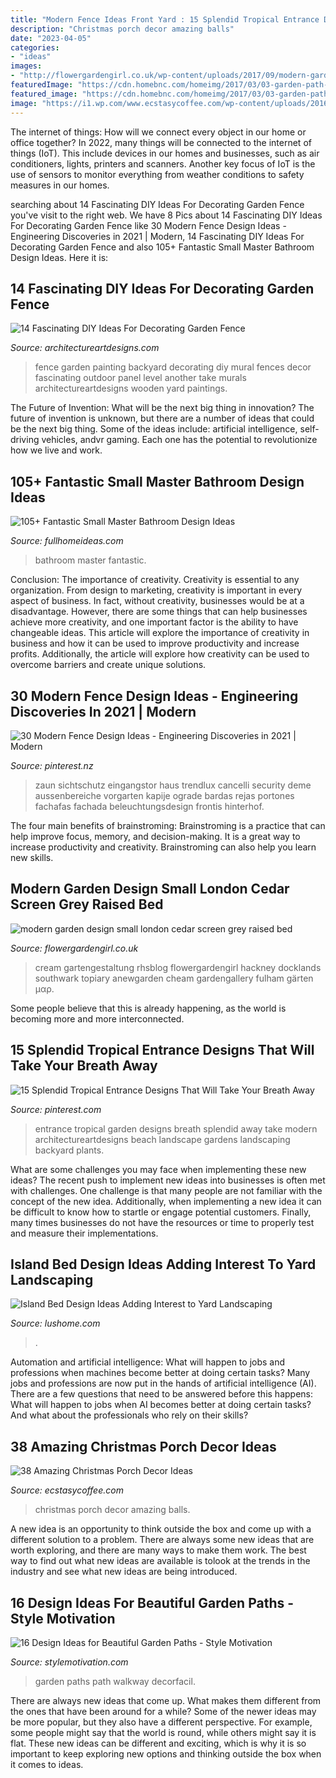 ```yaml
---
title: "Modern Fence Ideas Front Yard : 15 Splendid Tropical Entrance Designs That Will Take Your Breath Away"
description: "Christmas porch decor amazing balls"
date: "2023-04-05"
categories:
- "ideas"
images:
- "http://flowergardengirl.co.uk/wp-content/uploads/2017/09/modern-garden-design-small-london-cedar-screen-grey-raised-bed-artificial-grass-cream-paving-marylebone-768x1024.jpg"
featuredImage: "https://cdn.homebnc.com/homeimg/2017/03/03-garden-path-walkway-ideas-homebnc.jpg"
featured_image: "https://cdn.homebnc.com/homeimg/2017/03/03-garden-path-walkway-ideas-homebnc.jpg"
image: "https://i1.wp.com/www.ecstasycoffee.com/wp-content/uploads/2016/10/Fancy-Red-and-Balls.jpg"
---
```



The internet of things: How will we connect every object in our home or office together?
In 2022, many things will be connected to the internet of things (IoT). This include devices in our homes and businesses, such as air conditioners, lights, printers and scanners. Another key focus of IoT is the use of sensors to monitor everything from weather conditions to safety measures in our homes.

	

		
searching about 14 Fascinating DIY Ideas For Decorating Garden Fence you've visit to the right web. We have 8 Pics about 14 Fascinating DIY Ideas For Decorating Garden Fence like 30 Modern Fence Design Ideas - Engineering Discoveries in 2021 | Modern, 14 Fascinating DIY Ideas For Decorating Garden Fence and also 105+ Fantastic Small Master Bathroom Design Ideas. Here it is:
		
    
## 14 Fascinating DIY Ideas For Decorating Garden Fence

<img loading=lazy src="https://www.architectureartdesigns.com/wp-content/uploads/2017/05/3-35-630x473.jpg" onerror="this.onerror=null;this.src='https://tse2.mm.bing.net/th?id=OIP.eN7eLsH0ElFuX3lCZXD8_QHaFj&amp;pid=15.1';" alt="14 Fascinating DIY Ideas For Decorating Garden Fence">

_Source: architectureartdesigns.com_

>fence garden painting backyard decorating diy mural fences decor fascinating outdoor panel level another take murals architectureartdesigns wooden yard paintings. 

	

The Future of Invention: What will be the next big thing in innovation?
The future of invention is unknown, but there are a number of ideas that could be the next big thing. Some of the ideas include: artificial intelligence, self-driving vehicles, andvr gaming. Each one has the potential to revolutionize how we live and work.

    
## 105+ Fantastic Small Master Bathroom Design Ideas

<img loading=lazy src="http://fullhomeideas.com/wp-content/uploads/2018/07/Fantastic-Small-Master-Bathroom-Design-Ideas-93.jpg" onerror="this.onerror=null;this.src='https://tse3.mm.bing.net/th?id=OIP.irW4JLD5tZR53V_3rJ8ADwHaLH&amp;pid=15.1';" alt="105+ Fantastic Small Master Bathroom Design Ideas">

_Source: fullhomeideas.com_

>bathroom master fantastic. 

	

Conclusion: The importance of creativity.
Creativity is essential to any organization. From design to marketing, creativity is important in every aspect of business. In fact, without creativity, businesses would be at a disadvantage. However, there are some things that can help businesses achieve more creativity, and one important factor is the ability to have changeable ideas. 
This article will explore the importance of creativity in business and how it can be used to improve productivity and increase profits. Additionally, the article will explore how creativity can be used to overcome barriers and create unique solutions.

    
## 30 Modern Fence Design Ideas - Engineering Discoveries In 2021 | Modern

<img loading=lazy src="https://i.pinimg.com/736x/fd/84/2e/fd842e793b3e89fd13ae194cd0bb890d.jpg" onerror="this.onerror=null;this.src='https://tse4.mm.bing.net/th?id=OIP.CkNGjSWaPFw6YCFJMwPTDgHaKr&amp;pid=15.1';" alt="30 Modern Fence Design Ideas - Engineering Discoveries in 2021 | Modern">

_Source: pinterest.nz_

>zaun sichtschutz eingangstor haus trendlux cancelli security deme aussenbereiche vorgarten kapije ograde bardas rejas portones fachafas fachada beleuchtungsdesign frontis hinterhof. 

	

The four main benefits of brainstroming:
Brainstroming is a practice that can help improve focus, memory, and decision-making. It is a great way to increase productivity and creativity. Brainstroming can also help you learn new skills.

    
## Modern Garden Design Small London Cedar Screen Grey Raised Bed

<img loading=lazy src="http://flowergardengirl.co.uk/wp-content/uploads/2017/09/modern-garden-design-small-london-cedar-screen-grey-raised-bed-artificial-grass-cream-paving-marylebone-768x1024.jpg" onerror="this.onerror=null;this.src='https://tse1.mm.bing.net/th?id=OIP.VB-NuR98eVGdf4nVuedyFgHaJ4&amp;pid=15.1';" alt="modern garden design small london cedar screen grey raised bed">

_Source: flowergardengirl.co.uk_

>cream gartengestaltung rhsblog flowergardengirl hackney docklands southwark topiary anewgarden cheam gardengallery fulham gärten μαρ. 

	

Some people believe that this is already happening, as the world is becoming more and more interconnected. 

    
## 15 Splendid Tropical Entrance Designs That Will Take Your Breath Away

<img loading=lazy src="https://i.pinimg.com/736x/6d/fe/aa/6dfeaa4e02fd9432b407aa9178da174c.jpg" onerror="this.onerror=null;this.src='https://tse2.mm.bing.net/th?id=OIP.gOdjSZG1kC0Fwptk1l7a0AHaLH&amp;pid=15.1';" alt="15 Splendid Tropical Entrance Designs That Will Take Your Breath Away">

_Source: pinterest.com_

>entrance tropical garden designs breath splendid away take modern architectureartdesigns beach landscape gardens landscaping backyard plants. 

	

What are some challenges you may face when implementing these new ideas?
The recent push to implement new ideas into businesses is often met with challenges. One challenge is that many people are not familiar with the concept of the new idea. Additionally, when implementing a new idea it can be difficult to know how to startle or engage potential customers. Finally, many times businesses do not have the resources or time to properly test and measure their implementations.

    
## Island Bed Design Ideas Adding Interest To Yard Landscaping

<img loading=lazy src="https://www.lushome.com/wp-content/uploads/2021/07/yard-landscaping-island-bed-design-ideas-47.jpg" onerror="this.onerror=null;this.src='https://tse1.mm.bing.net/th?id=OIP.UjF_KSqo51nvAabvk-QVXQHaE9&amp;pid=15.1';" alt="Island Bed Design Ideas Adding Interest to Yard Landscaping">

_Source: lushome.com_

>. 

	

Automation and artificial intelligence: What will happen to jobs and professions when machines become better at doing certain tasks?
Many jobs and professions are now put in the hands of artificial intelligence (AI). There are a few questions that need to be answered before this happens: What will happen to jobs when AI becomes better at doing certain tasks? And what about the professionals who rely on their skills?

    
## 38 Amazing Christmas Porch Decor Ideas

<img loading=lazy src="https://i1.wp.com/www.ecstasycoffee.com/wp-content/uploads/2016/10/Fancy-Red-and-Balls.jpg" onerror="this.onerror=null;this.src='https://tse1.mm.bing.net/th?id=OIP.SLI3zqg2IAH_MA9pexRVdgHaNz&amp;pid=15.1';" alt="38 Amazing Christmas Porch Decor Ideas">

_Source: ecstasycoffee.com_

>christmas porch decor amazing balls. 

	

A new idea is an opportunity to think outside the box and come up with a different solution to a problem. There are always some new ideas that are worth exploring, and there are many ways to make them work. The best way to find out what new ideas are available is tolook at the trends in the industry and see what new ideas are being introduced.

    
## 16 Design Ideas For Beautiful Garden Paths - Style Motivation

<img loading=lazy src="https://cdn.homebnc.com/homeimg/2017/03/03-garden-path-walkway-ideas-homebnc.jpg" onerror="this.onerror=null;this.src='https://tse2.mm.bing.net/th?id=OIP.g9TboAADUzNH7oQNolEiZAHaLI&amp;pid=15.1';" alt="16 Design Ideas for Beautiful Garden Paths - Style Motivation">

_Source: stylemotivation.com_

>garden paths path walkway decorfacil. 

	

There are always new ideas that come up. What makes them different from the ones that have been around for a while? Some of the newer ideas may be more popular, but they also have a different perspective. For example, some people might say that the world is round, while others might say it is flat. These new ideas can be different and exciting, which is why it is so important to keep exploring new options and thinking outside the box when it comes to ideas.


